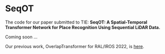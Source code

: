 # SeqOT
The code for our paper submitted to TIE: **SeqOT: A Spatial-Temporal Transformer Network for Place Recognition Using Sequential LiDAR Data.**

Coming soon ...  

Our previous work, OverlapTransformer for RAL/IROS 2022, is [here](https://github.com/haomo-ai/OverlapTransformer).
